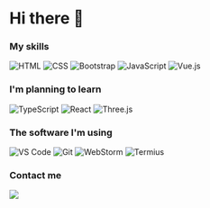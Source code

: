 # Hi there 👋
### My skills

![HTML](https://img.shields.io/badge/html-f06529?style=for-the-badge&logo=html5&logoColor=%23fff)
![CSS](https://img.shields.io/badge/css-2965f1?style=for-the-badge&logo=css3&logoColor=%23fff)
![Bootstrap](https://img.shields.io/badge/bootstrap-7952B3?style=for-the-badge&logo=bootstrap&logoColor=%23fff)
![JavaScript](https://img.shields.io/badge/javascript-f7df1e?style=for-the-badge&logo=javascript&logoColor=323330)
![Vue.js](https://img.shields.io/badge/vue-%2341B883?style=for-the-badge&logo=vue.js&logoColor=%2334495E)

### I'm planning to learn

![TypeScript](https://img.shields.io/badge/typescript-3178C6?style=for-the-badge&logo=typescript&logoColor=%23fff)
![React](https://img.shields.io/badge/react-61DBFB?style=for-the-badge&logo=react&logoColor=000)
![Three.js](https://img.shields.io/badge/three.js-000?style=for-the-badge&logo=three.js&logoColor=%23fff)

### The software I'm using
![VS Code](https://img.shields.io/badge/vs%20code-007ACC?style=for-the-badge&logo=visualstudiocode&logoColor=%23fff)
![Git](https://img.shields.io/badge/git-F05032?style=for-the-badge&logo=git&logoColor=%23fff)
![WebStorm](https://img.shields.io/badge/webstorm-000?style=for-the-badge&logo=webstorm&logoColor=%23fff)
![Termius](https://img.shields.io/badge/termius-000?style=for-the-badge&logo=termius&logoColor=%23fff)

### Contact me
<a href="https://t.me/itsTPM">
  <img src="https://img.shields.io/badge/telegram-26A5E4?style=for-the-badge&logo=telegram&logoColor=%23fff">
</a>
